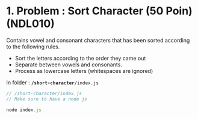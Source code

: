# 1. Problem : Sort Character (50 Poin) (NDL010)

Contains vowel and consonant characters that has been sorted according to the following rules.
- Sort the letters according to the order they came out
- Separate between vowels and consonants.
- Process as lowercase letters (whitespaces are ignored)

In folder : **`/short-character`**`/index.js`

```javascript
// /short-character/index.js
// Make sure to have a node js

node index.js
```

